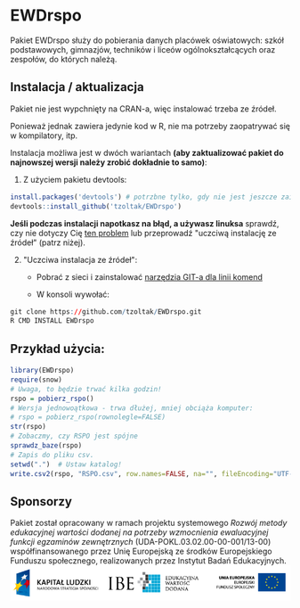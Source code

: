 # EWDrspo

Pakiet EWDrspo służy do pobierania danych placówek oświatowych: szkół podstawowych, gimnazjów, techników i liceów ogólnokształcących oraz zespołów, do których należą.

## Instalacja / aktualizacja

Pakiet nie jest wypchnięty na CRAN-a, więc instalować trzeba ze źródeł.

Ponieważ jednak zawiera jedynie kod w R, nie ma potrzeby zaopatrywać się w kompilatory, itp.

Instalacja możliwa jest w dwóch wariantach **(aby zaktualizować pakiet do najnowszej wersji należy zrobić dokładnie to samo)**:

1) Z użyciem pakietu devtools:
```r
install.packages('devtools') # potrzbne tylko, gdy nie jest jeszcze zainstalowany
devtools::install_github('tzoltak/EWDrspo')
```

**Jeśli podczas instalacji napotkasz na błąd, a używasz linuksa** sprawdź, czy nie dotyczy Cię [ten problem](https://github.com/hadley/devtools/issues/650) lub przeprowadź "uczciwą instalację ze źródeł" (patrz niżej).

2) "Uczciwa instalacja ze źródeł":

   * Pobrać z sieci i zainstalować [narzędzia GIT-a dla linii komend](http://git-scm.com/downloads) 
   
   * W konsoli wywołać:
```r
git clone https://github.com/tzoltak/EWDrspo.git
R CMD INSTALL EWDrspo
```

## Przykład użycia:

```r
library(EWDrspo)
require(snow)
# Uwaga, to będzie trwać kilka godzin!
rspo = pobierz_rspo()
# Wersja jednowoątkowa - trwa dłużej, mniej obciąża komputer:
# rspo = pobierz_rspo(rownolegle=FALSE)
str(rspo)
# Zobaczmy, czy RSPO jest spójne
sprawdz_baze(rspo)
# Zapis do pliku csv.
setwd(".")  # Ustaw katalog!
write.csv2(rspo, "RSPO.csv", row.names=FALSE, na="", fileEncoding="UTF-8")
```

## Sponsorzy

Pakiet został opracowany w ramach projektu systemowego *Rozwój metody edukacyjnej wartości dodanej na potrzeby wzmocnienia ewaluacyjnej funkcji egzaminów zewnętrznych* (UDA-POKL.03.02.00-00-001/13-00) współfinansowanego przez Unię Europejską ze środków Europejskiego Funduszu społecznego, realizowanych przez Instytut Badań Edukacyjnych.
![KL+IBE+EFS](inst/logo-IBE-EWD.png)
